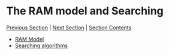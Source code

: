 # The RAM model and Searching <!-- omit in toc -->

[Previous Section][prev] | [Next Section][next] | [Section Contents][index]

[prev]: ../03thetaomega/index.md
[next]: ../05invariants/index.md
[index]: ./index.md

- [RAM Model](./01ram-model.md)
- [Searching algorithms](./02searches.md)
